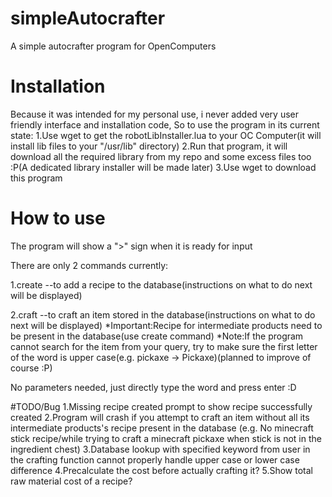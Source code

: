# simpleAutocrafter
A simple autocrafter program for OpenComputers

# Installation
Because it was intended for my personal use, i never added very user friendly interface and installation code, So to use the program in its current state:
1.Use wget to get the robotLibInstaller.lua to your OC Computer(it will install lib files to your "/usr/lib" directory)
2.Run that program, it will download all the required library from my repo and some excess files too :P(A dedicated library installer will be made later)
3.Use wget to download this program

# How to use
The program will show a ">" sign when it is ready for input

There are only 2 commands currently:

1.create --to add a recipe to the database(instructions on what to do next will be displayed)

2.craft --to craft an item stored in the database(instructions on what to do next will be displayed)
*Important:Recipe for intermediate products need to be present in the database(use create command)
*Note:If the program cannot search for the item from your query, try to make sure the first letter of the word is upper case(e.g. pickaxe -> Pickaxe)(planned to improve of course :P)

No parameters needed, just directly type the word and press enter :D

#TODO/Bug
1.Missing recipe created prompt to show recipe successfully created
2.Program will crash if you attempt to craft an item without all its intermediate products's recipe present in the database
(e.g. No minecraft stick recipe/while trying to craft a minecraft pickaxe when stick is not in the ingredient chest)
3.Database lookup with specified keyword from user in the crafting function cannot properly handle upper case or lower case difference
4.Precalculate the cost before actually crafting it?
5.Show total raw material cost of a recipe?
